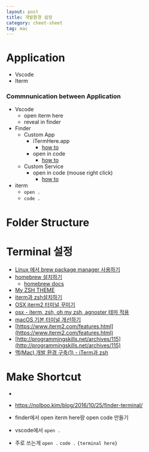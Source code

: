 ```yaml
---
layout: post
title: 개발환경 설정
category: cheet-sheet
tag: mac
---
```


# Application

- Vscode
- Iterm

### Commnunication between Application

- Vscode
  - open iterm here
  - reveal in finder
- Finder
  - Custom App
    - iTermHere.app
      - [how to](https://medium.com/@bschlining/integrate-iterm2-v-3-with-your-macs-finder-f3825acd3e0b)
    - open in code
      - [how to](https://github.com/sozercan/OpenInCode)
  - Custom Service
    - open in code (mouse right click)
      - [how to](https://gist.github.com/tonysneed/f9f09bfa28bcf98e8d8306f9b21f99e2)
- iterm
  - `open .`
  - `code .`

# Folder Structure

# Terminal 설정

- [Linux 에서 brew package manager 사용하기](https://www.lesstif.com/pages/viewpage.action?pageId=54952258)
- [homebrew 설치하기](https://brew.sh/index_ko)
  - [homebrew docs](https://docs.brew.sh/)
- [My ZSH THEME](https://gist.github.com/agnoster/3712874)
- [iterm과 zsh설치하기](https://kimlog.me/develop/2017-12-09-iterm-zsh/)
- [OSX iterm2 터미널 꾸미기](https://wckhg89.github.io/archivers/terminal_setting)
- [osx - iterm, zsh, oh my zsh, agnoster 테마 적용](https://junho85.pe.kr/728)
- [macOS 기본 터미널 개선하기](https://futurecreator.github.io/2018/05/30/mac-os-better-terminal-iterm2-zsh-oh-my-zsh/)
- [https://www.iterm2.com/features.html](https://www.iterm2.com/features.html)
- [http://programmingskills.net/archives/115](http://programmingskills.net/archives/115)
- [맥(Mac) 개발 환경 구축(1) - iTerm과 zsh](https://dev-yakuza.github.io/ko/environment/mac-iterm-zsh/)

# Make Shortcut

-

- https://nolboo.kim/blog/2016/10/25/finder-terminal/
- finder에서 open iterm here랑 open code 만들기
- vscode에서 `open .`
- 주로 쓰는게 `open .` `code .` `{terminal here}`
